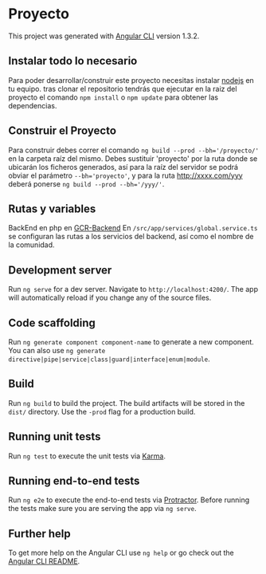 # Proyecto

This project was generated with [Angular CLI](https://github.com/angular/angular-cli) version 1.3.2.

## Instalar todo lo necesario
Para poder desarrollar/construir este proyecto necesitas instalar [nodejs](https://nodejs.org/es/download/) en tu equipo. tras clonar el repositorio tendrás que ejecutar en la raiz del proyecto el comando `npm install` o `npm update` para obtener las dependencias.

## Construir el Proyecto
Para construir debes correr el comando `ng build --prod --bh='/proyecto/'
` en la carpeta raíz del mismo. Debes sustituir 'proyecto' por la ruta donde se ubicarán los ficheros generados, así para la raíz del servidor se podrá obviar el parámetro `--bh='proyecto'`, y para la ruta http://xxxx.com/yyy deberá ponerse `ng build --prod --bh='/yyy/'`.

## Rutas y variables
BackEnd en php en [GCR-Backend](https://github.com/jmmanzano/gcr-backend) 
En `/src/app/services/global.service.ts` se configuran las rutas a los servicios del backend, así como el nombre de la comunidad.

## Development server

Run `ng serve` for a dev server. Navigate to `http://localhost:4200/`. The app will automatically reload if you change any of the source files.

## Code scaffolding

Run `ng generate component component-name` to generate a new component. You can also use `ng generate directive|pipe|service|class|guard|interface|enum|module`.

## Build

Run `ng build` to build the project. The build artifacts will be stored in the `dist/` directory. Use the `-prod` flag for a production build.

## Running unit tests

Run `ng test` to execute the unit tests via [Karma](https://karma-runner.github.io).

## Running end-to-end tests

Run `ng e2e` to execute the end-to-end tests via [Protractor](http://www.protractortest.org/).
Before running the tests make sure you are serving the app via `ng serve`.

## Further help

To get more help on the Angular CLI use `ng help` or go check out the [Angular CLI README](https://github.com/angular/angular-cli/blob/master/README.md).
